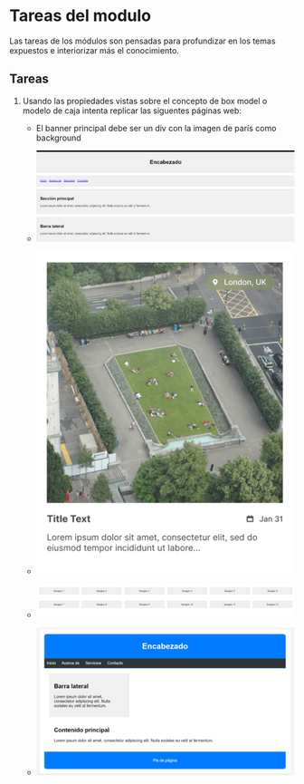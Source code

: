# Tareas del modulo

Las tareas de los módulos son pensadas para profundizar en los temas expuestos e interiorizar más el conocimiento.

## Tareas

1. Usando las propiedades vistas sobre el concepto de box model o modelo de caja intenta replicar las siguentes páginas web:
    - El banner principal debe ser un div con la imagen de parís como background
    - ![tarea2](./resources/tareaBoxModelUno.png)

    - ![tarea2](./resources/tareaCardBoxModel.png)

    - ![tarea3](./resources/tareaBoxModelMiniGaleria.png)
    
    - ![tarea4](./resources/tareaMiWebBoxModel.png)

